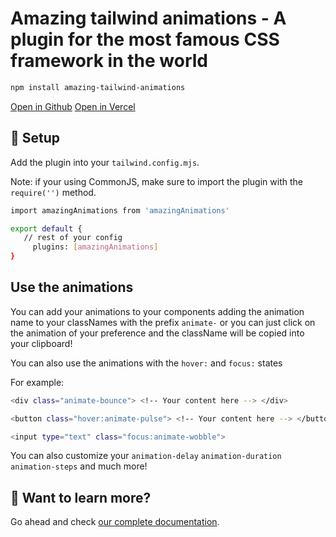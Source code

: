 # Amazing tailwind animations - A plugin for the most famous CSS framework in the world

```sh
npm install amazing-tailwind-animations
```

[Open in Github](https://stackblitz.com/github/withastro/astro/tree/latest/examples/basics)
[Open in Vercel](https://tailwind-animations-website.vercel.app/)

## 🚀 Setup

Add the plugin into your `tailwind.config.mjs`.

Note: if your using CommonJS, make sure to import the plugin with the `require('')` method.

```sh
import amazingAnimations from 'amazingAnimations'

export default {
   // rest of your config
     plugins: [amazingAnimations]
}
```

## Use the animations

You can add your animations to your components adding the animation name to your classNames with the prefix `animate-` or you can just click on the animation of your preference and the className will be copied into your clipboard! 

You can also use the animations with the `hover:` and `focus:` states

For example:

```sh
<div class="animate-bounce"> <!-- Your content here --> </div>

<button class="hover:animate-pulse"> <!-- Your content here --> </button>

<input type="text" class="focus:animate-wobble">
```

You can also customize your `animation-delay` `animation-duration` `animation-steps` and much more!

## 👀 Want to learn more?

Go ahead and check [our complete documentation](https://tailwind-animations-website.vercel.app/).
